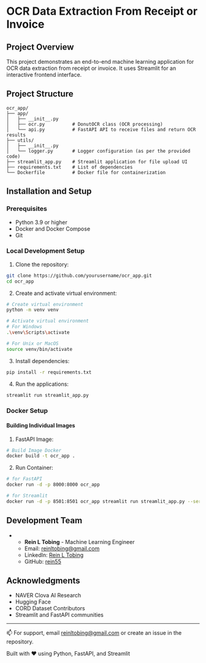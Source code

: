 # OCR Data Extraction From Receipt or Invoice

## Project Overview

This project demonstrates an end-to-end machine learning application for OCR data extraction from receipt or invoice. It uses Streamlit for an interactive frontend interface.

## Project Structure
```plaintext
ocr_app/
├── app/
│   ├── __init__.py
│   ├── ocr.py          # DonutOCR class (OCR processing)
│   └── api.py          # FastAPI API to receive files and return OCR results
├── utils/
│   ├── __init__.py
│   └── logger.py       # Logger configuration (as per the provided code)
├── streamlit_app.py    # Streamlit application for file upload UI
├── requirements.txt    # List of dependencies
└── Dockerfile          # Docker file for containerization
```

## Installation and Setup

### Prerequisites
- Python 3.9 or higher
- Docker and Docker Compose
- Git

### Local Development Setup

1. Clone the repository:
```bash
git clone https://github.com/yourusername/ocr_app.git
cd ocr_app
```

2. Create and activate virtual environment:
```bash
# Create virtual environment
python -m venv venv
```

```bash
# Activate virtual environment
# For Windows
.\venv\Scripts\activate
```

```bash
# For Unix or MacOS
source venv/bin/activate
```

3. Install dependencies:
```bash
pip install -r requirements.txt
```

4. Run the applications:
```bash
streamlit run streamlit_app.py
```

### Docker Setup

#### Building Individual Images

1. FastAPI Image:
```bash
# Build Image Docker
docker build -t ocr_app .

```

2. Run Container:
```bash
# for FastAPI
docker run -d -p 8000:8000 ocr_app
```

```bash
# for Streamlit
docker run -d -p 8501:8501 ocr_app streamlit run streamlit_app.py --server.port 8501 --server.address 0.0.0.0
```

## Development Team
- - **Rein L Tobing** - Machine Learning Engineer
  - Email: reinltobing@gmail.com
  - LinkedIn: [Rein L Tobing](https://www.linkedin.com/in/rein-l-tobing/)
  - GitHub: [rein55](https://github.com/rein55)

## Acknowledgments
- NAVER Clova AI Research
- Hugging Face
- CORD Dataset Contributors
- Streamlit and FastAPI communities

---
📫 For support, email reinltobing@gmail.com or create an issue in the repository.

Built with ❤️ using Python, FastAPI, and Streamlit